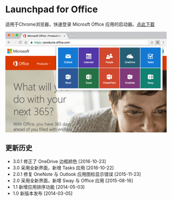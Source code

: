 # Launchpad for Office

适用于Chrome浏览器，快速登录 Microsft Office 应用的启动器。[点此下载](https://chrome.google.com/webstore/detail/dihbdjhdjmhgggkmebfndlfpbkammabk)

![](tmp/screen-shot1.png)

## 更新历史

- 3.0.1 修正了 OneDrive 边框颜色 [2016-10-23]
- 3.0 采用全新界面，新增 Tasks 应用 [2016-10-22]
- 2.0.1 修复 OneNote 与 Outlook 应用图标显示错误 [2015-11-23]
- 2.0 采用全新界面，新增 Sway 与 Office 应用 [2015-08-16]
- 1.1 新增应用排序功能 [2014-05-03]
- 1.0 新版本发布 [2014-03-05]
